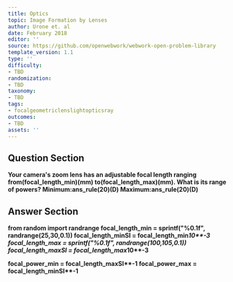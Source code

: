 ```yaml
---
title: Optics
topic: Image Formation by Lenses
author: Urone et. al
date: February 2018
editor: ''
source: https://github.com/openwebwork/webwork-open-problem-library
template_version: 1.1
type: ''
difficulty:
- TBD
randomization:
- TBD
taxonomy:
- TBD
tags:
- focalgeometriclenslightopticsray
outcomes:
- TBD
assets: ''
---
```


## Question Section 

<b>
Your camera's zoom lens has an adjustable focal length ranging from(focal_length_min)(mm) to(focal_length_max)(mm). What is its range of powers?
Minimum:ans_rule(20)(D)
Maximum:ans_rule(20)(D)



## Answer Section

from random import randrange
focal_length_min = sprintf("%0.1f", randrange(25,30,0.1))
focal_length_minSI = focal_length_min*10**-3
focal_length_max = sprintf("%0.1f", randrange(100,105,0.1))
focal_length_maxSI = focal_length_max*10**-3

focal_power_min = focal_length_maxSI**-1
focal_power_max = focal_length_minSI**-1